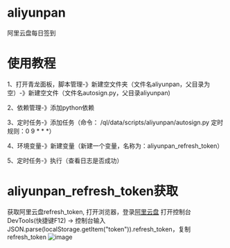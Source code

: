 # aliyunpan
阿里云盘每日签到
# 使用教程
  1、打开青龙面板，脚本管理-》新建空文件夹（文件名aliyunpan，父目录为空）-》新建空文件（文件名autosign.py，父目录aliyunpan)
  
  2、依赖管理-》添加python依赖
  
  3、定时任务-》添加任务（命令：	/ql/data/scripts/aliyunpan/autosign.py 定时规则：0 9 * * *）
  
  4、环境变量-》新建变量（新建一个变量，名称为：aliyunpan_refresh_token）
  
  5、定时任务-》执行（查看日志是否成功）
# aliyunpan_refresh_token获取
获取阿里云盘refresh_token, 打开浏览器，登录[阿里云盘](https://www.aliyundrive.com/) 打开控制台DevTools(快捷键F12) -> 控制台输入JSON.parse(localStorage.getItem("token")).refresh_token，复制 refresh_token
![image](https://github.com/gaohan-cmd/aliyunpan/assets/63499259/9600d1b4-584e-44b4-8f27-0cdf6813796e)

